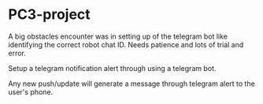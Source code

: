 # PC3-project

A big obstacles encounter was in setting up of the telegram bot like identifying the correct robot chat ID. Needs patience and lots of trial and error.

Setup a telegram notification alert through using a telegram bot.

Any new push/update will generate a message through telegram alert to the user's phone.
